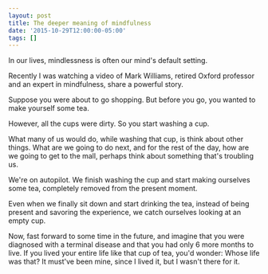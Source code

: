 ```yaml
---
layout: post
title: The deeper meaning of mindfulness
date: '2015-10-29T12:00:00-05:00'
tags: []
---
```

In our lives, mindlessness is often our mind's default setting.

Recently I was watching a video of Mark Williams, retired Oxford professor and an expert in mindfulness, share a powerful story.

Suppose you were about to go shopping. But before you go, you wanted to make yourself some tea.

However, all the cups were dirty. So you start washing a cup.

What many of us would do, while washing that cup, is think about other things. What are we going to do next, and for the rest of the day, how are we going to get to the mall, perhaps think about something that's troubling us.

We're on autopilot. We finish washing the cup and start making ourselves some tea, completely removed from the present moment.

Even when we finally sit down and start drinking the tea, instead of being present and savoring the experience, we catch ourselves looking at an empty cup.

Now, fast forward to some time in the future, and imagine that you were diagnosed with a terminal disease and that you had only 6 more months to live. If you lived your entire life like that cup of tea, you'd wonder: Whose life was that? It must've been mine, since I lived it, but I wasn't there for it.
